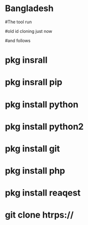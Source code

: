# Bangladesh


#The tool run 

#old id cloning just now

#and follows 

#  pkg insrall

#  pkg insrall pip

#  pkg install python


#   pkg install python2

#   pkg install git


#     pkg install php

#     pkg install reaqest 


# git clone htrps://
